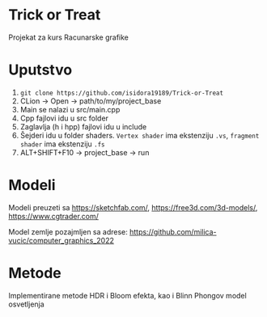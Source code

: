 # Trick or Treat
Projekat za kurs Racunarske grafike

# Uputstvo
1. `git clone https://github.com/isidora19189/Trick-or-Treat`
2. CLion -> Open -> path/to/my/project_base
3. Main se nalazi u src/main.cpp
4. Cpp fajlovi idu u src folder
5. Zaglavlja (h i hpp) fajlovi idu u include
6. Šejderi idu u folder shaders. `Vertex shader` ima ekstenziju `.vs`, `fragment shader` ima ekstenziju `.fs`
7. ALT+SHIFT+F10 -> project_base -> run

# Modeli
Modeli preuzeti sa https://sketchfab.com/, https://free3d.com/3d-models/, https://www.cgtrader.com/

Model zemlje pozajmljen sa adrese: https://github.com/milica-vucic/computer_graphics_2022

# Metode
Implementirane metode HDR i Bloom efekta, kao i Blinn Phongov model osvetljenja


